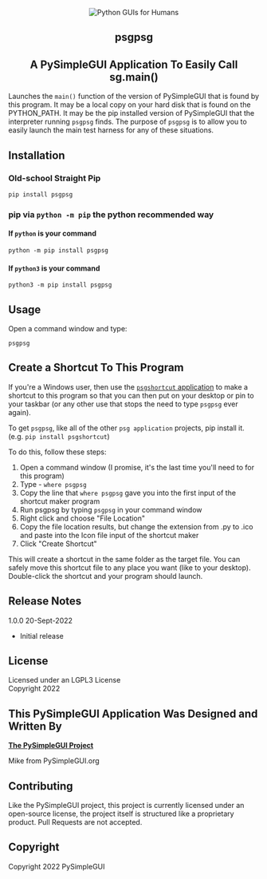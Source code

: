 
<p align="center">
  <img src="https://raw.githubusercontent.com/PySimpleGUI/PySimpleGUI/master/images/for_readme/Logo%20with%20text%20for%20GitHub%20Top.png" alt="Python GUIs for Humans">
  <h2 align="center">psgpsg</h2>
  <h2 align="center">A PySimpleGUI Application To Easily Call sg.main()</h2>

</p>

Launches the `main()` function of the version of PySimpleGUI that is found by this program.  It may be a local copy on your hard disk that is found on the PYTHON_PATH.  It may be the pip installed version of PySimpleGUI that the interpreter running `psgpsg` finds.  The purpose of `psgpsg` is to allow you to easily launch the main test harness for any of these situations.



## Installation

### Old-school Straight Pip

`pip install psgpsg`

### pip via `python -m pip` the python recommended way

#### If `python` is your command

`python -m pip install psgpsg`

#### If `python3` is your command

`python3 -m pip install psgpsg`

## Usage

Open a command window and type:   

`psgpsg`   


## Create a Shortcut To This Program

If you're a Windows user, then use the [`psgshortcut` application](https://pypi.org/project/psgshortcut/) to make a shortcut to this program so that you can then put on your desktop or pin to your taskbar (or any  other use that stops the need to type `psgpsg` ever again).

To get `psgpsg`, like all of the other `psg application` projects, pip install it.  (e.g. `pip install psgshortcut`)



To do this, follow these steps:

1. Open a command window (I promise, it's the last time you'll need to for this program)
2. Type - `where psgpsg`
3. Copy the line that `where psgpsg` gave you into the first input of the shortcut maker program
4. Run psgpsg by typing `psgpsg` in your command window
5. Right click and choose "File Location"
6. Copy the file location results, but change the extension from .py to .ico and paste into the Icon file input of the shortcut maker
7. Click "Create Shortcut"

This will create a shortcut in the same folder as the target file.  You can safely move this shortcut file to any place you want (like to your desktop).  Double-click the shortcut and your program should launch.

## Release Notes
1.0.0   20-Sept-2022  

* Initial release


## License

Licensed under an LGPL3 License  
Copyright 2022

## This PySimpleGUI Application Was Designed and Written By

[**The PySimpleGUI Project**](http://www.PySimpleGUI.com)


Mike from PySimpleGUI.org 

## Contributing

Like the PySimpleGUI project, this project is currently licensed under an open-source license, the project itself is structured like a proprietary product. Pull Requests are not accepted.

## Copyright

Copyright 2022 PySimpleGUI
